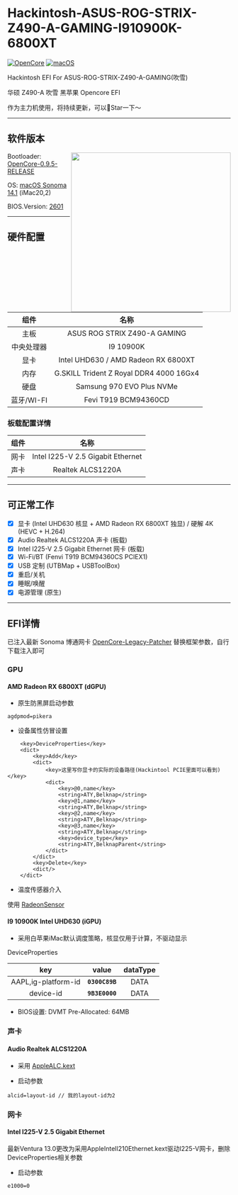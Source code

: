 # Hackintosh-ASUS-ROG-STRIX-Z490-A-GAMING-I910900K-6800XT
[![OpenCore](https://img.shields.io/badge/OpenCore-0.9.5-1ac3d4)](https://github.com/acidanthera/OpenCorePkg/releases/latest)
[![macOS](https://img.shields.io/badge/macOS-14.1-ffb84a)](https://www.apple.com/macos/ventura/)

Hackintosh EFI For ASUS-ROG-STRIX-Z490-A-GAMING(吹雪)

华硕 Z490-A 吹雪 黑苹果 Opencore EFI

作为主力机使用，将持续更新，可以🌟Star一下～

---
## 软件版本

<img src="https://rog.asus.com/websites/global/products/enapehclupql13s5/img/z490/kv/hero.png" align="right" width="360" />

Bootloader: [OpenCore-0.9.5-RELEASE](https://github.com/acidanthera/OpenCorePkg/releases/tag/0.9.5)

OS: [macOS Sonoma 14.1](https://www.apple.com/macos/sonoma/) (iMac20,2)

BIOS.Version: [2601](https://rog.asus.com.cn/motherboards/rog-strix/rog-strix-z490-a-gaming-model/helpdesk_bios/)

---

## 硬件配置

|    组件    |                  名称                   |
|:----------:|:---------------------------------------:|
|    主板    |      ASUS ROG STRIX Z490-A GAMING       |
| 中央处理器 |                I9 10900K                |
|    显卡    |   Intel UHD630 / AMD Radeon RX 6800XT   |
|    内存    | G.SKILL Trident Z Royal DDR4 4000 16Gx4 |
|    硬盘    |        Samsung 970 EVO Plus NVMe        |
| 蓝牙/WI-FI |          Fevi T919 BCM94360CD           |

### 板载配置详情

| 组件 |               名称                |
|:----:|:---------------------------------:|
| 网卡 | Intel I225-V 2.5 Gigabit Ethernet |
| 声卡 |         Realtek ALCS1220A         |

---

## 可正常工作
- [x] 显卡 (Intel UHD630 核显 + AMD Radeon RX 6800XT 独显) / 硬解 4K (HEVC + H.264)
- [x] Audio Realtek ALCS1220A 声卡 (板载)
- [x] Intel I225-V 2.5 Gigabit Ethernet 网卡 (板载)
- [x] Wi-Fi/BT (Fenvi T919 BCM94360CS PCIEX1)
- [x] USB 定制 (UTBMap + USBToolBox)
- [x] 重启/关机
- [x] 睡眠/唤醒
- [x] 电源管理 (原生)

---

## EFI详情

已注入最新 Sonoma 博通网卡 [OpenCore-Legacy-Patcher](https://github.com/dortania/OpenCore-Legacy-Patcher/releases) 替换框架参数，自行下载注入即可

### GPU
#### AMD Radeon RX 6800XT (dGPU)

* 原生防黑屏启动参数

```
agdpmod=pikera
```

* 设备属性仿冒设置

```
    <key>DeviceProperties</key>
    <dict>
        <key>Add</key>
        <dict>
            <key>这里写你显卡的实际的设备路径(Hackintool PCIE里面可以看到)</key>
            <dict>
                <key>@0,name</key>
                <string>ATY,Belknap</string>
                <key>@1,name</key>
                <string>ATY,Belknap</string>
                <key>@2,name</key>
                <string>ATY,Belknap</string>
                <key>@3,name</key>
                <string>ATY,Belknap</string>
                <key>device_type</key>
                <string>ATY,BelknapParent</string>
            </dict>
        </dict>
        <key>Delete</key>
        <dict/>
    </dict>
```

* 温度传感器介入

使用 [RadeonSensor](https://github.com/aluveitie/RadeonSensor)

#### I9 10900K Intel UHD630 (iGPU)

* 采用白苹果iMac默认调度策略，核显仅用于计算，不驱动显示
  
DeviceProperties

|         key         |     value      | dataType |
|:-------------------:|:--------------:|:--------:|
| AAPL,ig-platform-id | **`0300C89B`** |   DATA   |
|      device-id      | **`9B3E0000`** |   DATA   |

* BIOS设置: DVMT Pre-Allocated: 64MB

### 声卡

#### Audio Realtek ALCS1220A

* 采用 [AppleALC.kext](https://github.com/acidanthera/AppleALC/releases)

* 启动参数

```
alcid=layout-id // 我的layout-id为2
```

### 网卡

#### Intel I225-V 2.5 Gigabit Ethernet

最新Ventura 13.0更改为采用AppleIntelI210Ethernet.kext驱动I225-V网卡，删除DeviceProperties相关参数

* 启动参数

```
e1000=0
```